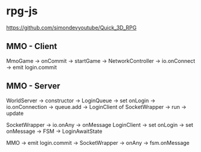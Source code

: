 # rpg-js

https://github.com/simondevyoutube/Quick_3D_RPG


## MMO - Client
MmoGame -> onCommit -> startGame -> NetworkController ->
    io.onConnect -> emit login.commit

## MMO - Server
WorldServer     -> constructor
                    -> LoginQueue -> set onLogin
                    -> io.onConnection -> queue.add -> LoginClient of SocketWrapper
                -> run -> update

SocketWrapper -> io.onAny -> onMessage
LoginClient     -> set onLogin
                -> set onMessage
                -> FSM -> LoginAwaitState

MMO -> emit login.commit ->
    SocketWrapper -> onAny -> fsm.onMessage
